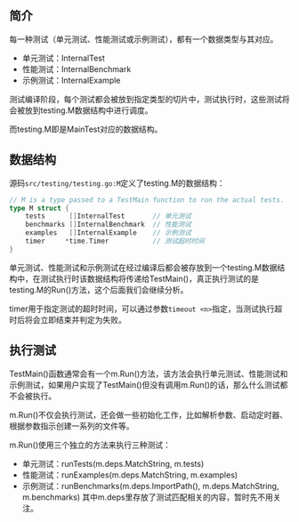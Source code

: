 ## 简介
每一种测试（单元测试、性能测试或示例测试），都有一个数据类型与其对应。

* 单元测试：InternalTest
* 性能测试：InternalBenchmark
* 示例测试：InternalExample

测试编译阶段，每个测试都会被放到指定类型的切片中，测试执行时，这些测试将会被放到testing.M数据结构中进行调度。

而testing.M即是MainTest对应的数据结构。

## 数据结构
源码`src/testing/testing.go:M`定义了testing.M的数据结构：
```go
// M is a type passed to a TestMain function to run the actual tests.
type M struct {
	tests      []InternalTest       // 单元测试
	benchmarks []InternalBenchmark  // 性能测试
	examples   []InternalExample    // 示例测试
	timer     *time.Timer           // 测试超时时间
}
```
单元测试、性能测试和示例测试在经过编译后都会被存放到一个testing.M数据结构中，在测试执行时该数据结构将传递给TestMain()，真正执行测试的是testing.M的Run()方法，这个后面我们会继续分析。

timer用于指定测试的超时时间，可以通过参数`timeout <n>`指定，当测试执行超时后将会立即结束并判定为失败。

## 执行测试
TestMain()函数通常会有一个m.Run()方法，该方法会执行单元测试、性能测试和示例测试，如果用户实现了TestMain()但没有调用m.Run()的话，那么什么测试都不会被执行。

m.Run()不仅会执行测试，还会做一些初始化工作，比如解析参数、启动定时器、根据参数指示创建一系列的文件等。

m.Run()使用三个独立的方法来执行三种测试：
* 单元测试：runTests(m.deps.MatchString, m.tests)
* 性能测试：runExamples(m.deps.MatchString, m.examples)
* 示例测试：runBenchmarks(m.deps.ImportPath(), m.deps.MatchString, m.benchmarks)
其中m.deps里存放了测试匹配相关的内容，暂时先不用关注。
